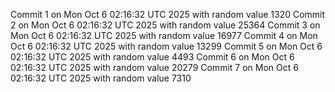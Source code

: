 Commit 1 on Mon Oct  6 02:16:32 UTC 2025 with random value 1320
Commit 2 on Mon Oct  6 02:16:32 UTC 2025 with random value 25364
Commit 3 on Mon Oct  6 02:16:32 UTC 2025 with random value 16977
Commit 4 on Mon Oct  6 02:16:32 UTC 2025 with random value 13299
Commit 5 on Mon Oct  6 02:16:32 UTC 2025 with random value 4493
Commit 6 on Mon Oct  6 02:16:32 UTC 2025 with random value 20279
Commit 7 on Mon Oct  6 02:16:32 UTC 2025 with random value 7310
